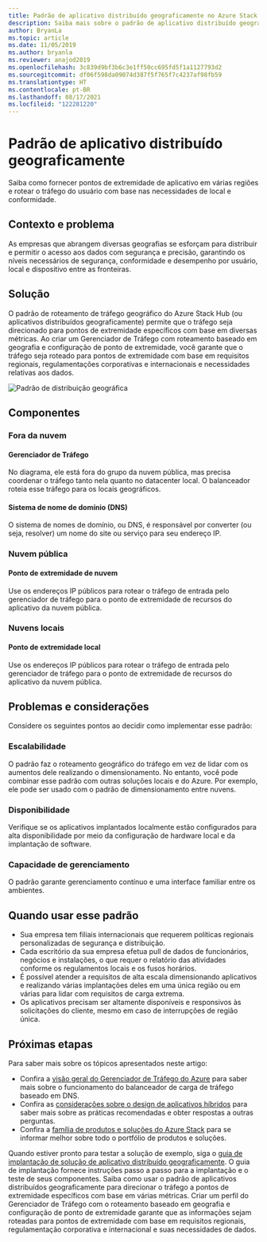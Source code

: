 ```yaml
---
title: Padrão de aplicativo distribuído geograficamente no Azure Stack Hub
description: Saiba mais sobre o padrão de aplicativo distribuído geograficamente com o Azure e o Azure Stack Hub para a borda inteligente.
author: BryanLa
ms.topic: article
ms.date: 11/05/2019
ms.author: bryanla
ms.reviewer: anajod2019
ms.openlocfilehash: 3c839d9bf3b6c3e1ff50cc695fd5f1a1127793d2
ms.sourcegitcommit: df06f598da09074d387f5f765f7c4237af98fb59
ms.translationtype: HT
ms.contentlocale: pt-BR
ms.lasthandoff: 08/17/2021
ms.locfileid: "122281220"
---
```

# <a name="geo-distributed-app-pattern"></a>Padrão de aplicativo distribuído geograficamente

Saiba como fornecer pontos de extremidade de aplicativo em várias regiões e rotear o tráfego do usuário com base nas necessidades de local e conformidade.

## <a name="context-and-problem"></a>Contexto e problema

As empresas que abrangem diversas geografias se esforçam para distribuir e permitir o acesso aos dados com segurança e precisão, garantindo os níveis necessários de segurança, conformidade e desempenho por usuário, local e dispositivo entre as fronteiras.

## <a name="solution"></a>Solução

O padrão de roteamento de tráfego geográfico do Azure Stack Hub (ou aplicativos distribuídos geograficamente) permite que o tráfego seja direcionado para pontos de extremidade específicos com base em diversas métricas. Ao criar um Gerenciador de Tráfego com roteamento baseado em geografia e configuração de ponto de extremidade, você garante que o tráfego seja roteado para pontos de extremidade com base em requisitos regionais, regulamentações corporativas e internacionais e necessidades relativas aos dados.

![Padrão de distribuição geográfica](media/pattern-geo-distributed/geo-distribution.png)

## <a name="components"></a>Componentes

### <a name="outside-the-cloud"></a>Fora da nuvem

#### <a name="traffic-manager"></a>Gerenciador de Tráfego

No diagrama, ele está fora do grupo da nuvem pública, mas precisa coordenar o tráfego tanto nela quanto no datacenter local. O balanceador roteia esse tráfego para os locais geográficos.

#### <a name="domain-name-system-dns"></a>Sistema de nome de domínio (DNS)

O sistema de nomes de domínio, ou DNS, é responsável por converter (ou seja, resolver) um nome do site ou serviço para seu endereço IP.

### <a name="public-cloud"></a>Nuvem pública

#### <a name="cloud-endpoint"></a>Ponto de extremidade de nuvem

Use os endereços IP públicos para rotear o tráfego de entrada pelo gerenciador de tráfego para o ponto de extremidade de recursos do aplicativo da nuvem pública.  

### <a name="local-clouds"></a>Nuvens locais

#### <a name="local-endpoint"></a>Ponto de extremidade local

Use os endereços IP públicos para rotear o tráfego de entrada pelo gerenciador de tráfego para o ponto de extremidade de recursos do aplicativo da nuvem pública.

## <a name="issues-and-considerations"></a>Problemas e considerações

Considere os seguintes pontos ao decidir como implementar esse padrão:

### <a name="scalability"></a>Escalabilidade

O padrão faz o roteamento geográfico do tráfego em vez de lidar com os aumentos dele realizando o dimensionamento. No entanto, você pode combinar esse padrão com outras soluções locais e do Azure. Por exemplo, ele pode ser usado com o padrão de dimensionamento entre nuvens.

### <a name="availability"></a>Disponibilidade

Verifique se os aplicativos implantados localmente estão configurados para alta disponibilidade por meio da configuração de hardware local e da implantação de software.

### <a name="manageability"></a>Capacidade de gerenciamento

O padrão garante gerenciamento contínuo e uma interface familiar entre os ambientes.

## <a name="when-to-use-this-pattern"></a>Quando usar esse padrão

- Sua empresa tem filiais internacionais que requerem políticas regionais personalizadas de segurança e distribuição.
- Cada escritório da sua empresa efetua pull de dados de funcionários, negócios e instalações, o que requer o relatório das atividades conforme os regulamentos locais e os fusos horários.
- É possível atender a requisitos de alta escala dimensionando aplicativos e realizando várias implantações deles em uma única região ou em várias para lidar com requisitos de carga extrema.
- Os aplicativos precisam ser altamente disponíveis e responsivos às solicitações do cliente, mesmo em caso de interrupções de região única.

## <a name="next-steps"></a>Próximas etapas

Para saber mais sobre os tópicos apresentados neste artigo:

- Confira a [visão geral do Gerenciador de Tráfego do Azure](/azure/traffic-manager/traffic-manager-overview) para saber mais sobre o funcionamento do balanceador de carga de tráfego baseado em DNS.
- Confira as [considerações sobre o design de aplicativos híbridos](overview-app-design-considerations.md) para saber mais sobre as práticas recomendadas e obter respostas a outras perguntas.
- Confira a [família de produtos e soluções do Azure Stack](/azure-stack) para se informar melhor sobre todo o portfólio de produtos e soluções.

Quando estiver pronto para testar a solução de exemplo, siga o [guia de implantação de solução de aplicativo distribuído geograficamente](/azure/architecture/hybrid/deployments/solution-deployment-guide-geo-distributed). O guia de implantação fornece instruções passo a passo para a implantação e o teste de seus componentes. Saiba como usar o padrão de aplicativos distribuídos geograficamente para direcionar o tráfego a pontos de extremidade específicos com base em várias métricas. Criar um perfil do Gerenciador de Tráfego com o roteamento baseado em geografia e configuração de ponto de extremidade garante que as informações sejam roteadas para pontos de extremidade com base em requisitos regionais, regulamentação corporativa e internacional e suas necessidades de dados.